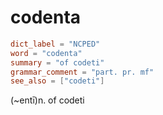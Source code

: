 # codenta

``` toml
dict_label = "NCPED"
word = "codenta"
summary = "of codeti"
grammar_comment = "part. pr. mf"
see_also = ["codeti"]
```

(\~entī)n. of codeti


